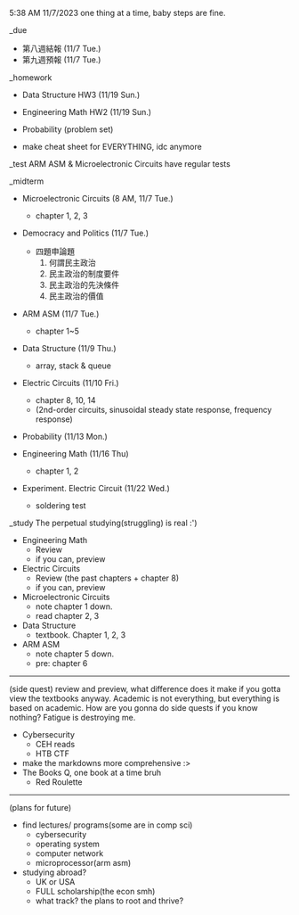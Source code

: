 5:38 AM 11/7/2023
one thing at a time, baby steps are fine.

_due
- 第八週結報 (11/7 Tue.)
- 第九週預報 (11/7 Tue.)

_homework
- Data Structure HW3 (11/19 Sun.)
- Engineering Math HW2 (11/19 Sun.)
- Probability (problem set)

- make cheat sheet for EVERYTHING, idc anymore

_test
ARM ASM & Microelectronic Circuits have regular tests

_midterm
- Microelectronic Circuits (8 AM, 11/7 Tue.)
  - chapter 1, 2, 3
- Democracy and Politics (11/7 Tue.)
  - 四題申論題
    1. 何謂民主政治
    2. 民主政治的制度要件
    3. 民主政治的先決條件
    4. 民主政治的價值
- ARM ASM (11/7 Tue.)
  - chapter 1~5

- Data Structure (11/9 Thu.)
  - array, stack & queue
- Electric Circuits (11/10 Fri.)
  - chapter 8, 10, 14
  - (2nd-order circuits, sinusoidal steady state response, frequency response)

- Probability (11/13 Mon.)
- Engineering Math (11/16 Thu)
  - chapter 1, 2

- Experiment. Electric Circuit (11/22 Wed.)
  - soldering test

_study
The perpetual studying(struggling) is real :')
- Engineering Math
  - Review
  - if you can, preview
- Electric Circuits
  - Review (the past chapters + chapter 8)
  - if you can, preview
- Microelectronic Circuits
  - note chapter 1 down.
  - read chapter 2, 3
- Data Structure
  - textbook. Chapter 1, 2, 3
- ARM ASM
  - note chapter 5 down.
  - pre: chapter 6

____
(side quest)
review and preview, what difference does it make if you gotta view the textbooks anyway. 
Academic is not everything, but everything is based on academic. How are you gonna do side quests if you know nothing?
Fatigue is destroying me.

- Cybersecurity
  - CEH reads
  - HTB CTF
- make the markdowns more comprehensive :>
- The Books Q, one book at a time bruh
  - Red Roulette

____
(plans for future)
- find lectures/ programs(some are in comp sci)
  - cybersecurity
  - operating system
  - computer network
  - microprocessor(arm asm)
- studying abroad?
  - UK or USA
  - FULL scholarship(the econ smh)
  - what track? the plans to root and thrive?
